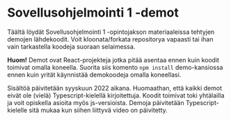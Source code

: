 # Sovellusohjelmointi 1 -demot

Täältä löydät Sovellusohjelmointi 1 -opintojakson materiaaleissa tehtyjen demojen lähdekoodit. Voit kloonata/forkata repositorya vapaasti tai ihan vain tarkastella koodeja suoraan selaimessa.

__Huom!__ Demot ovat React-projekteja jotka pitää asentaa ennen kuin koodit toimivat omalla koneella. Suorita siis komento `npm install` demo-kansiossa ennen kuin yrität käynnistää demokoodeja omalla koneellasi.

Sisältöä päivitetään syyskuun 2022 aikana. Huomaathan, että kaikki demot eivät ole (vielä) Typescript-kielellä kirjoitettuja. Koodit toimivat toki yhtälailla ja voit opiskella asioita myös js-versioista. Demoja päivitetään Typescript-kielelle sitä mukaa kun siihen liittyvä video on päivitetty.  